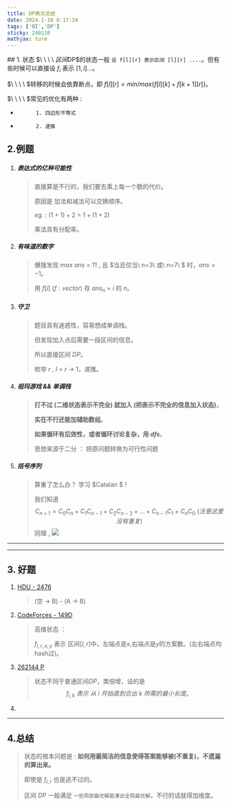 ```yaml
---
title: DP再次总结
date: 2024-1-10 8:17:34
tags: ['OI','DP']
sticky: 240110
mathjax: ture
---
```


﻿## 1. 状态
$\ \ \ \ $区间$DP$的状态一般 `设 f[l][r] 表示区间 [l][r] ....`。但有些时候可以直接设 $f_i$ 表示 $[1,i]$...。
	
$\ \ \ \ $转移的时候会依靠断点，即 $f[l][r]=min/max${$f[l][k]+f[k+1][r]$}。
	
$\ \ \ \ $常见的优化有两种 : 


- 	     	1. 四边形不等式

- 	     	2. 递推



## 2.例题

1. ##### 表达式的亿种可能性

   >直接算是不行的，我们要去乘上每一个数的代价。
   >
   >原因是 加法和减法可以交换顺序。
   >
   >*eg.* : $(1+1)+2\ =\ 1+(1+2)$
   >
   >乘法具有分配率。

2. ##### 有味道的数字

   >爆搜发现 $max\ ans\ =\ 11$ , 且 $当且仅当\ n=3\ 或\ n=7\ $ 时，$ans=-1$。
   >
   >用 $f[i]\ (f:vector)$ 存 $ans_n\ =\ i$ 的 $n$。

3. ##### 守卫

   >题目具有迷惑性，容易想成单调栈。
   >
   >但发现加入点后需要一段区间的信息。
   >
   >所以直接区间 $DP$。
   >
   >枚举 $r$ ,  $l\ =\ r\ \rightarrow\ 1$，递推。

4. ##### 祖玛游戏 && 单调栈

   >**打不过 (二维状态表示不完全) 就加入 (把表示不完全的信息加入状态)**。
   >
   >**实在不行还能加辅助数组**。
   >
   >**如果循环有后效性，或者循环讨论复杂，用 $dfs$**。
   >
   >思想来源于二分 ： 把原问题转换为可行性问题

5. ##### 括号序列

   >算重了怎么办？ 学习 $Catalan $ *!*
   >
   >我们知道
   >$$
   >C_{n+1}=C_0C_n+C_1C_{n-1}+C_2C_{n-2}+...+C_{n-1}C_1+C_nC_0\ (注意这里没有重复)
   >$$
   >同理 , ![](https://cdn.luogu.com.cn/upload/image_hosting/iyn4t3lm.png)



---

---



## 3. 好题

1. [HDU - 2476 ](https://vj.imken.moe/problem/HDU-2476/origin)

   >(空 -> B) - (A -> B)

2. [CodeForces - 149D ](https://vj.imken.moe/problem/CodeForces-149D/origin)

   >高维状态 ：
   >
   >$f_{l,r,x,y}$ 表示 区间$[l,r]$中，左端点是$x$,右端点是$y$的方案数。(左右端点均hash过)。

3. [262144  P](https://www.luogu.com.cn/problem/P3147)

   >状态不同于普通区间$DP$，类倍增，设的是 
   >$$
   >f_{i,k}\ 表示\ 从\ i\ 开始直到合出\ k\ 所需的最小长度。
   >$$
   
4. 

---

## 4.总结

>状态的根本问题是 : **如何用最简洁的信息使得答案能够被(不重复)，不遗漏的算出来。**
>
>即使是 $f_{l,r}$ 也是逃不过的。
>
>区间 $DP$ 一般满足 `一些局部最优解能凑出全局最优解`，不行的话就得加维度。


